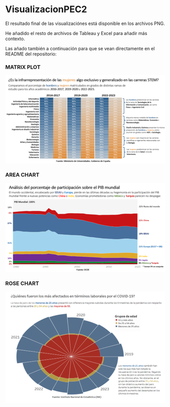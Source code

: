 # VisualizacionPEC2

El resultado final de las visualizaciónes está disponible en los archivos PNG.

He añadido el resto de archivos de Tableau y Excel para añadir más contexto.

Las añado también a continuación para que se vean directamente en el README del repositorio:

### MATRIX PLOT

![plot1](https://github.com/guiruha/VisualizacionPEC2/blob/main/MatrixPlot.PNG)

### AREA CHART

![plot2](https://github.com/guiruha/VisualizacionPEC2/blob/main/AreaChart.PNG)

### ROSE CHART

![plot3](https://github.com/guiruha/VisualizacionPEC2/blob/main/RoseChart.PNG)
